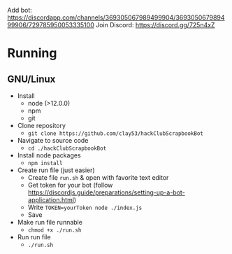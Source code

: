 Add bot: https://discordapp.com/channels/369305067989499904/369305067989499906/729785950053335100
Join Discord: https://discord.gg/725n4xZ

# Running

## GNU/Linux
* Install
    * node (>12.0.0)
    * npm
    * git
* Clone repository
    * `git clone https://github.com/clay53/hackClubScrapbookBot`
* Navigate to source code
    * `cd ./hackClubScrapbookBot`
* Install node packages
    * `npm install`
* Create run file (just easier)
    * Create file `run.sh` & open with favorite text editor
    * Get token for your bot (follow https://discordjs.guide/preparations/setting-up-a-bot-application.html)
    * Write `TOKEN=yourToken node ./index.js`
    * Save
* Make run file runnable
    * `chmod +x ./run.sh`
* Run run file
    * `./run.sh`
